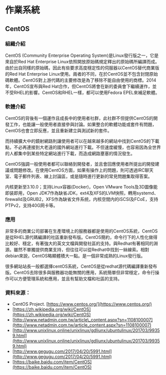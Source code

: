 # **作業系統**

## **CentOS**

### 組織介紹

CentOS \(Community Enterprise Operating System\)是Linux發行版之一，它是來自於Red Hat Enterprise Linux依照開放原始碼規定釋出的原始碼所編譯而成。由於出自同樣的原始碼，因此有些要求高度穩定性的伺服器以CentOS替代商業版的Red Hat Enterprise Linux使用。兩者的不同，在於CentOS並不包含封閉原始碼軟體。CentOS對上游代碼的主要修改是為了移除不能自由使用的商標。2014年，CentOS宣布與Red Hat合作，但CentOS將會在新的委員會下繼續運作，並不受RHEL的影響。CentOS和RHEL一樣，都可以使用Fedora EPEL來補足軟體。

### 軟體介紹

CentOS的背後有一個運作且成長中的使用者社群，此社群不但提供CentOS的開發工作，也能讓一般使用者直接參與討論。如果整合的軟體功能或套件有問題，CentOS也會立即反應，並且重新建立與測試新的套件。

而持續擴大中的鏡射網路則讓使用者可以在越來越多的網站中找到CentOS的下載點，不必再連接到大老遠的國外網站進行下載。不但速度緩慢，也容易因為全世界的人都集中到某些特定網站進行下載，而造成網路壅塞的情況發生。

CentOS強調一般使用者都可以聯絡到開發者，並且會回應使用者所提出的開發建議或問題修改。在使用CentOS方面，如果有操作上的問題，則可透過IRC聊天室、電子郵件列表、線上討論區，或是隨時進行更新的常見問題集取得答案。

内核更新至3.10.0；支持Linux容器\(Docker\)，Open VMware Tools及3D圖像能即装即用，Open JDK7作為缺省JDK，ext4及XFS的LVM快照，轉用systemd、firewalld及GRUB2，XFS作為缺省文件系统，内核空間内的iSCSI及FCoE，支持PTPv2，支持40G网卡等。

### 應用

非常多的商業公司部署在生產環境上的服務器都是使用的CentOS系統，CentOS是從RHEL源代碼編譯的社區重新發布版。CentOS簡約，命令行下的人性化做得比較好、穩定，有著強大的英文文檔與開發社區的支持。與Redhat有著相同的淵源。雖然不單獨提供商業支持，但往往可以從Redhat中找到一絲線索。相對debian來說，CentOS略顯體積大一點。是一個非常成熟的Linux發行版。

很多網站站長一般都選擇centOS系統，CentOS是從redhat源代碼編譯重新發布版。CentOS去除很多與服務器功能無關的應用，系統簡單但非常穩定，命令行操作可以方便管理系統和應用，並且有幫助文檔和社區的支持。

### 資料來源：

* CentOS Project. [https://www.centos.org/](https://www.centos.org/)
* [https://zh.wikipedia.org/wiki/CentOS](https://zh.wikipedia.org/wiki/CentOS)
* [http://www.netadmin.com.tw/article\_content.aspx?sn=1108100007](http://www.netadmin.com.tw/article_content.aspx?sn=1108100007)
* [http://www.unixlinux.online/unixlinux/gdliunx/ubuntulinux/201703/99359.html](http://www.unixlinux.online/unixlinux/gdliunx/ubuntulinux/201703/99359.html)
* [http://www.gegugu.com/2017/04/20/5991.html](http://www.gegugu.com/2017/04/20/5991.html)
* [https://baike.baidu.com/item/CentOS](https://baike.baidu.com/item/CentOS)



